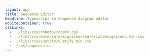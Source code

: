 ```yaml
---
layout: app
title: Sequence Editor
headline: Typescript to Sequence diagram editor
noSiteContainer: true
cssLinks:
  - ../libs/css/roboto/roboto.css
  - ../libs/css/materialdesignicons/materialdesignicons.min.css
  - ../libs/css/vuetify/vuetify.min.css
  - ./css/sequence.css
---
```


<div id="model-app"></div>

<script src="../libs/js/lodash/lodash.js"></script>
<script src="../libs/js/elkjs/lib/elk.bundled.js"></script>
<script type="text/javascript">
  mxBasePath = '../libs/js/mxgraph';
</script>
<script src="../libs/js/mxgraph/mxClient.js"></script>
<script src="../libs/js/vue/vue.js"></script>
<script src="../libs/js/vuex/vuex.js"></script>
<script src="../libs/js/vue-router/vue-router.js"></script>
<script src="../libs/js/vuetify/vuetify.js"></script>
<script src="../libs/js/monaco-editor/min/vs/loader.js"></script>
<script src="../libs/js/typescriptConfig.js"></script>
<script src="../libs/js/typescript/typescript.min.js"></script>
<script src="../libs/js/vUtils.js"></script>
<script src="../libs/js/graphUtils.js"></script>
<script src="js/monacoEditorConfig.js"></script>
<script src="../libs/js/vMonacoEditor.js"></script>
<script src="js/sequence.js"></script>
<script src="js/sequenceParser.js"></script>
<script src="js/sequenceSample.js"></script>
<script src="js/sequenceDiagram.js"></script>
<script src="js/vSequenceStore.js"></script>
<script src="js/vSequenceDiagram.js"></script>
<script src="js/vSequenceViewer.js"></script>
<script src="js/vSequenceApp.js"></script>